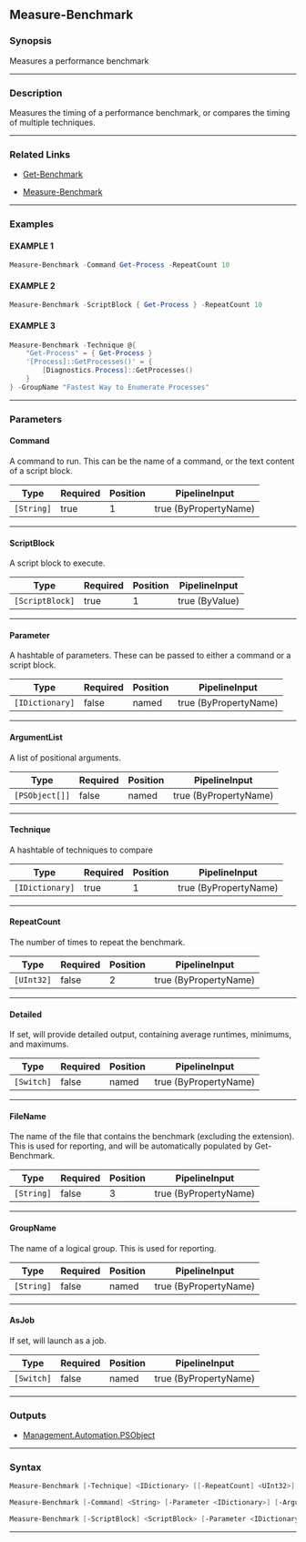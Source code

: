 Measure-Benchmark
-----------------
### Synopsis
Measures a performance benchmark

---
### Description

Measures the timing of a performance benchmark, or compares the timing of multiple techniques.

---
### Related Links
* [Get-Benchmark](Get-Benchmark.md)



* [Measure-Benchmark](Measure-Benchmark.md)



---
### Examples
#### EXAMPLE 1
```PowerShell
Measure-Benchmark -Command Get-Process -RepeatCount 10
```

#### EXAMPLE 2
```PowerShell
Measure-Benchmark -ScriptBlock { Get-Process } -RepeatCount 10
```

#### EXAMPLE 3
```PowerShell
Measure-Benchmark -Technique @{
    "Get-Process" = { Get-Process }
    '[Process]::GetProcesses()' = {
        [Diagnostics.Process]::GetProcesses()
    }
} -GroupName "Fastest Way to Enumerate Processes"
```

---
### Parameters
#### **Command**

A command to run.  This can be the name of a command, or the text content of a script block.






|Type      |Required|Position|PipelineInput        |
|----------|--------|--------|---------------------|
|`[String]`|true    |1       |true (ByPropertyName)|



---
#### **ScriptBlock**

A script block to execute.






|Type           |Required|Position|PipelineInput |
|---------------|--------|--------|--------------|
|`[ScriptBlock]`|true    |1       |true (ByValue)|



---
#### **Parameter**

A hashtable of parameters.  These can be passed to either a command or a script block.






|Type           |Required|Position|PipelineInput        |
|---------------|--------|--------|---------------------|
|`[IDictionary]`|false   |named   |true (ByPropertyName)|



---
#### **ArgumentList**

A list of positional arguments.






|Type          |Required|Position|PipelineInput        |
|--------------|--------|--------|---------------------|
|`[PSObject[]]`|false   |named   |true (ByPropertyName)|



---
#### **Technique**

A hashtable of techniques to compare






|Type           |Required|Position|PipelineInput        |
|---------------|--------|--------|---------------------|
|`[IDictionary]`|true    |1       |true (ByPropertyName)|



---
#### **RepeatCount**

The number of times to repeat the benchmark.






|Type      |Required|Position|PipelineInput        |
|----------|--------|--------|---------------------|
|`[UInt32]`|false   |2       |true (ByPropertyName)|



---
#### **Detailed**

If set, will provide detailed output, containing average runtimes, minimums, and maximums.






|Type      |Required|Position|PipelineInput        |
|----------|--------|--------|---------------------|
|`[Switch]`|false   |named   |true (ByPropertyName)|



---
#### **FileName**

The name of the file that contains the benchmark (excluding the extension).
This is used for reporting, and will be automatically populated by Get-Benchmark.






|Type      |Required|Position|PipelineInput        |
|----------|--------|--------|---------------------|
|`[String]`|false   |3       |true (ByPropertyName)|



---
#### **GroupName**

The name of a logical group.  This is used for reporting.






|Type      |Required|Position|PipelineInput        |
|----------|--------|--------|---------------------|
|`[String]`|false   |named   |true (ByPropertyName)|



---
#### **AsJob**

If set, will launch as a job.






|Type      |Required|Position|PipelineInput        |
|----------|--------|--------|---------------------|
|`[Switch]`|false   |named   |true (ByPropertyName)|



---
### Outputs
* [Management.Automation.PSObject](https://learn.microsoft.com/en-us/dotnet/api/System.Management.Automation.PSObject)




---
### Syntax
```PowerShell
Measure-Benchmark [-Technique] <IDictionary> [[-RepeatCount] <UInt32>] [-Detailed] [[-FileName] <String>] [-GroupName <String>] [-AsJob] [<CommonParameters>]
```
```PowerShell
Measure-Benchmark [-Command] <String> [-Parameter <IDictionary>] [-ArgumentList <PSObject[]>] [[-RepeatCount] <UInt32>] [-Detailed] [[-FileName] <String>] [-GroupName <String>] [-AsJob] [<CommonParameters>]
```
```PowerShell
Measure-Benchmark [-ScriptBlock] <ScriptBlock> [-Parameter <IDictionary>] [-ArgumentList <PSObject[]>] [[-RepeatCount] <UInt32>] [-Detailed] [[-FileName] <String>] [-GroupName <String>] [-AsJob] [<CommonParameters>]
```
---
